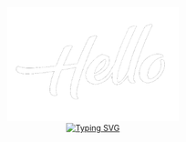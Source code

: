 <div align="center">
  <div>
    <img src="https://github.com/MahmoudAhmed2003/MahmoudAhmed2003/blob/da9c03a9d0ae6ff7ebe65c96e9a45f5f174378b5/Imgs/Hello2.gif"
         alt="side Gif" height="200" width="300"/> 
   
 </div>
  <a href="https://git.io/typing-svg"><img src="https://readme-typing-svg.demolab.com?font=Segoe+Print&duration=2500&pause=100&center=true&multiline=true&repeat=false&width=435&height=200&lines=+Hey...+;I'm+Mahmoud;Software+developer;Welcome+to+my++mind+palace+" alt="Typing SVG" /></a>
  
  
</div>

